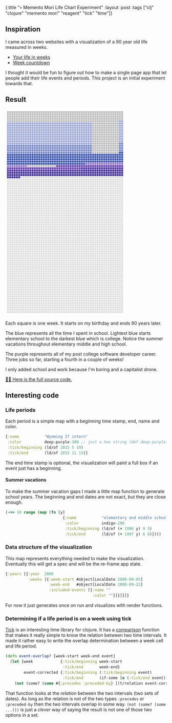 {:title "💀 Memento Mori Life Chart Experiment" :layout :post :tags ["clj" "clojure" "memento mori" "reagent" "tick" "time"]}

## Inspiration
I came across two websites with a visualization of a 90 year old life measured in weeks. 
- [Your life in weeks](https://waitbutwhy.com/2014/05/life-weeks.html)
- [Week countdown](https://www.failflow.com/die/1477)

I thought it would be fun to figure out how to make a single page app that let people add their life events and periods. This project is an initial experiment towards that.

## Result
![img](./../../img/memento-mori/2020-10-25-life-chart.png "Final product")  

Each square is one week. It starts on my birthday and ends 90 years later.  

The blue represents all the time I spent in school. Lightest blue starts elementary school to the darkest blue which is college. Notice the summer vacations throughout elementary middle and high school.  

The purple represents all of my post college software developer career. Three jobs so far, starting a fourth in a couple of weeks!  

I only added school and work because I'm boring and a capitalist drone.  

[👩‍💻 Here is the full source code.‍](https://github.com/jgoodhcg/playground/blob/ec3f6e0ca20befda0750f924e50cb30d78be335f/src/memento_mori/index.cljs)

## Interesting code

### Life periods
Each period is a simple map with a beginning time stamp, end, name and color.  
```clojure
{:name           "Wyoming IT intern"
 :color          deep-purple-300 ;; just a hex string (def deep-purple-300 "#9575cd")
 :tick/beginning (ld/of 2015 5 19)
 :tick/end       (ld/of 2015 11 13)}
```

The end time stamp is optional, the visualization will paint a full box if an event just has a beginning.

#### Summer vacations
To make the summer vacation gaps I made a little map function to generate school years. The beginning and end dates are not exact, but they are close enough.
```clojure
(->> 10 range (map (fn [y]
                         {:name           "elementary and middle school"
                          :color          indigo-200
                          :tick/beginning (ld/of (+ 1996 y) 9 5)
                          :tick/end       (ld/of (+ 1997 y) 6 6)})))
```

### Data structure of the visualization
This map represents everything needed to make the visualization. Eventually this will get a spec and will be the re-frame app state.
```clojure
{:years [{:year  2000
          :weeks [{:week-start #object[LocalDate 2000-09-05]
                   :week-end   #object[LocalDate 2000-09-22]
                   :included-events [{:name ""
                                      :color ""}]}]}]}
```

For now it just generates once on run and visualizes with render functions.

### Determining if a life period is on a week using tick
[Tick](https://www.juxt.land/tick/docs/index.html) is an interesting time library for clojure. It has a [comparison](https://www.juxt.land/tick/docs/index.html#_comparison_4) function that makes it really simple to know the relation between two time intervals. It made it rather easy to write the overlap determination between a week cell and life period.

```clojure
(defn event-overlap? [week-start week-end event]
  (let [week            {:tick/beginning week-start
                         :tick/end       week-end}
        event-corrected {:tick/beginning (:tick/beginning event)
                         :tick/end       (if-some [e (:tick/end event)] e (:tick/beginning event))}]
    (not (some? (some #{:precedes :preceded-by} [(t/relation event-corrected week)])))))
```

That function looks at the _relation_ between the two intervals (two sets of dates). As long as the relation is not of the two types `:precedes` or `:preceded-by` then the two intervals overlap in some way. `(not (some? (some ...)))` is just a _clever_ way of saying the result is not one of those two options in a set.
